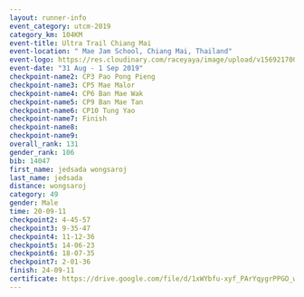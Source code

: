 ```yaml
---
layout: runner-info 
event_category: utcm-2019 
category_km: 104KM 
event-title: Ultra Trail Chiang Mai 
event-location: " Mae Jam School, Chiang Mai, Thailand" 
event-logo: https://res.cloudinary.com/raceyaya/image/upload/v1569217001/logo/ultra-trail-chiangmai_ay7efp.jpg 
event-date: "31 Aug - 1 Sep 2019" 
checkpoint-name2: CP3 Pao Pong Pieng 
checkpoint-name3: CP5 Mae Malor 
checkpoint-name4: CP6 Ban Mae Wak  
checkpoint-name5: CP9 Ban Mae Tan 
checkpoint-name6: CP10 Tung Yao 
checkpoint-name7: Finish 
checkpoint-name8: 
checkpoint-name9: 
overall_rank: 131
gender_rank: 106
bib: 14047
first_name: jedsada wongsaroj
last_name: jedsada
distance: wongsaroj
category: 49
gender: Male
time: 20-09-11
checkpoint2: 4-45-57
checkpoint3: 9-35-47
checkpoint4: 11-12-36
checkpoint5: 14-06-23
checkpoint6: 18-07-35
checkpoint7: 2-01-36
finish: 24-09-11
certificate: https://drive.google.com/file/d/1xWYbfu-xyf_PArYqygrPPGO_wsx4_Phw/view?usp=sharing
---
```

